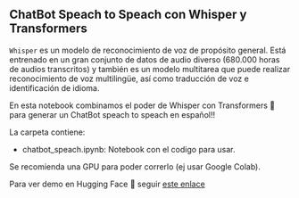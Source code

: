 ## ChatBot Speach to Speach con Whisper y Transformers 

`Whisper` es un modelo de reconocimiento de voz de propósito general. Está entrenado en un gran conjunto de datos de audio diverso (680.000 horas de audios transcritos) y también es un modelo multitarea que puede realizar reconocimiento de voz multilingüe, así como traducción de voz e identificación de idioma.

En esta notebook combinamos el poder de Whisper con Transformers 🤗 para generar un ChatBot speach to speach en español!!

La carpeta contiene:
- chatbot_speach.ipynb: Notebook con el codigo para usar.

Se recomienda una GPU para poder correrlo (ej usar Google Colab).

Para ver demo en Hugging Face 🤗 seguir [este enlace](https://huggingface.co/spaces/VaneM/chatbot-speach-to-speach)

